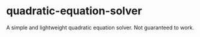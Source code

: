 # quadratic-equation-solver
A simple and lightweight quadratic equation solver. Not guaranteed to work.
